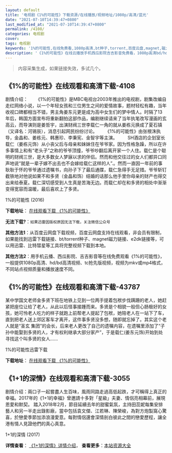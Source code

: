 ```yaml
---
layout: default
title: '电视剧《1%的可能性》下载资源/在线播放/视频地址/1080p/高清/蓝光'
date: "2021-07-10T14:39:47+0800"
last_modified_at: "2021-07-10T14:39:47+0800"
permalink: /4108/
categories: 电视剧
cover:
tags: 电视剧
keywords: '1%的可能性,在线免费看,1080p高清,bt种子,torrent,百度云盘,magnet,磁力链,迅雷下载资源'
description: '《1%的可能性》在线云播放手机西瓜影院吉吉影音免费看，1080p高清bd/hd未删减完整版和tc抢先枪版，mkv/mp4格式，附带bt/torrent种子、magnet/磁力链、百度云盘、网盘资源迅雷下载链接'
---
```


>内容采集生成，如果链接失效，多试几个。


## 《1%的可能性》在线观看和高清下载-4108

剧情介绍： 　　《1%的可能性》是MBC电视台2003年推出的电视剧，剧集改编自走红网络小说，以一个年轻女孩和三位男生之间的爱情故事，题材轻松有趣，当年收视口碑都相当不错，男主角姜东元更是成为高中女生们的梦中情人。时隔了13年后，韩国方面宣布将重新翻拍这部作品，编剧继续请来了当年执笔改写漫画的玄高云，而导演则是姜哲宇，出演财阀三世李载仁一角的就从姜栋元换成了夏石镇（又译名：河锡辰），消息引起网民纷纷讨论。  　　《1%的可能性》由张根洙执导，金晶和、姜栋元、韩惠珍、李秉宪、金智宇等主演。  　　SH酒店的企划室长载仁（姜栋元饰）从小丧父后与母亲和妹妹住在爷爷家。因为性格急躁，所以在许多事情上和有“老头子”之称的爷爷顶撞，爷爷吵翻后离开家一个人住。载仁是个聪明的财阀三世，是大多数女人梦寐以求的伴侣。然而和他交往过的女人们都异口同声地说“就是一辈子嫁不出去也不会嫁给载仁这样的人”.。然而一直因一年前的事耿耿于怀的爷爷通过遗嘱书，向孙子下了最后通牒，载仁急得手无足措。爷爷斩钉截铁地对他说如果不和多贤（金晶和饰）结婚的话那么他手里你母亲的财产也得交出来给泰夏。载仁深切感受到人生真是苦海无边。而载仁却在和多贤的相处中渐渐变得宽容而温暖，最后喜欢上了多贤。


1%的可能性 (2016)

**下载地址**： [在线观看下载 《1%的可能性》](https://www.btbtdy.me/btdy/dy7369.html) 


**无法下载?**：`如果迅雷因版权原因无法下载，关注微信公众号 `

**其他方法1**：从百度云网盘下载视频，百度云网盘支持在线观看，非会员有限制，如果能找到迅雷下载链接、bt/torrent种子、magnet磁力链接、e2dk链接等，可以用迅雷、比特彗星等工具将完整视频下载到本地。

**其他方法2**：用手机云播、西瓜影院、吉吉影音等在线免费观看《1%的可能性》，一般提供1080p高清、hd/bd高清视频、tc抢先版视频，视频为mkv或mp4格式，不同站点视频质量和播放速度不同。


## 《1%的可能性》在线观看和高清下载-43787

某中学国文老师金多贤下班在地铁上见到一位两手提着包袱步伐蹒跚的老人，她赶紧把座位让给了老人，从此以后怪事接踵而来。多贤是个相貌一般但心肠极好的女孩，她可怜老人吃力的样子就跑上前帮老人提起了包袱，她陪老人在一站下了车，直到把老人送上郊区客车才离开，这件事多贤没多想，随即就忘掉了。其实这个老人就是“圣玄 集团”的会长，后来老人更改了自己的遗嘱内容，在遗嘱里添加了“子孙中能娶到多贤的人，才有权利继承大部分家产”，于是载仁(姜东元饰)开始到处寻找这个叫多贤的女人……


1%的可能性迅雷下载

**下载地址**： [在线观看下载 《1%的可能性》](https://www.993dy.com//vod-detail-id-8147.html) 


## 《1+1的深情》在线观看和高清下载-3055

剧情介绍：兩口子一起嘗盡人生百味，風雨同路走過高低起跌，才可稱得上真正的幸福。2017年的《1+1的幸福》曾邀請十多對「星級」夫妻、情侶亮相幕前，展現恩愛和默契。 踏入2018年2月，節目延續去年的甜蜜氣氛，主持田蕊妮每集安排藝人和另一半走出錄影廠，當中包括袁文傑、江若琳、陳榮峻，為對方炮製窩心驚喜，於戀愛季節加添浪漫愛意。每對情侶還會深情剖白彼此之間的戀愛歷程，讓全港有情人見證他們的真心真意。


1+1的深情 (2017)

**详情查看**： [《1+1的深情》详情介绍](/movie/3055/)， **查看更多**：[本站资源大全](/movie/t/all/)

